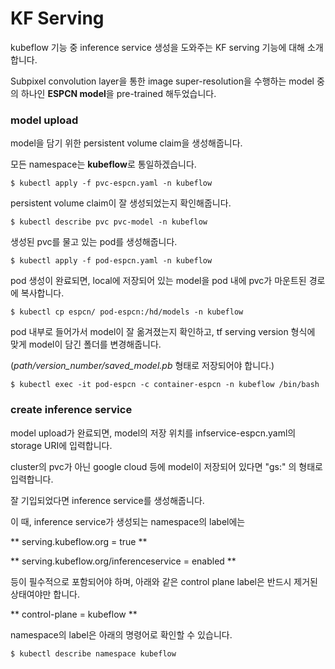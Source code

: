 # KF Serving

kubeflow 기능 중 inference service 생성을 도와주는 KF serving 기능에 대해 소개합니다.

Subpixel convolution layer을 통한 image super-resolution을 수행하는 model 중의 하나인 **ESPCN model**을 pre-trained 해두었습니다.

### model upload

model을 담기 위한 persistent volume claim을 생성해줍니다.

모든 namespace는 **kubeflow**로 통일하겠습니다.

~~~
$ kubectl apply -f pvc-espcn.yaml -n kubeflow
~~~

persistent volume claim이 잘 생성되었는지 확인해줍니다.

~~~
$ kubectl describe pvc pvc-model -n kubeflow
~~~

생성된 pvc를 물고 있는 pod를 생성해줍니다.

~~~
$ kubectl apply -f pod-espcn.yaml -n kubeflow
~~~

pod 생성이 완료되면, local에 저장되어 있는 model을 pod 내에 pvc가 마운트된 경로에 복사합니다.

~~~
$ kubectl cp espcn/ pod-espcn:/hd/models -n kubeflow 
~~~

pod 내부로 들어가서 model이 잘 옮겨졌는지 확인하고, tf serving version 형식에 맞게 model이 담긴 폴더를 변경해줍니다.

(*path/version_number/saved_model.pb* 형태로 저장되어야 합니다.)

~~~
$ kubectl exec -it pod-espcn -c container-espcn -n kubeflow /bin/bash
~~~

### create inference service

model upload가 완료되면, model의 저장 위치를 infservice-espcn.yaml의 storage URI에 입력합니다.

cluster의 pvc가 아닌 google cloud 등에 model이 저장되어 있다면 "gs:" 의 형태로 입력합니다. 

잘 기입되었다면 inference service를 생성해줍니다.

이 때, inference service가 생성되는 namespace의 label에는 

** serving.kubeflow.org = true **

** serving.kubeflow.org/inferenceservice = enabled **
 
등이 필수적으로 포함되어야 하며, 아래와 같은 control plane label은 반드시 제거된 상태여야만 합니다.

** control-plane = kubeflow **

namespace의 label은 아래의 명령어로 확인할 수 있습니다.

~~~
$ kubectl describe namespace kubeflow
~~~

